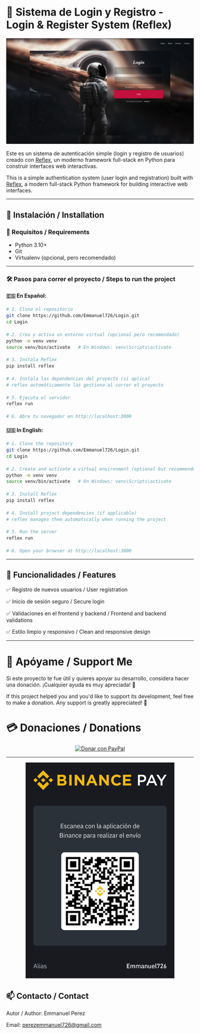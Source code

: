 # 🧾 Sistema de Login y Registro - Login & Register System (Reflex)

![Vista del proyecto / Project Preview](./preview.png)

Este es un sistema de autenticación simple (login y registro de usuarios) creado con [Reflex](https://reflex.dev), un moderno framework full-stack en Python para construir interfaces web interactivas.

This is a simple authentication system (user login and registration) built with [Reflex](https://reflex.dev), a modern full-stack Python framework for building interactive web interfaces.

---

## 🚀 Instalación / Installation

### 📌 Requisitos / Requirements

- Python 3.10+
- Git
- Virtualenv (opcional, pero recomendado)

---

### 🛠️ Pasos para correr el proyecto / Steps to run the project

#### 🇪🇸 En Español:

```bash
# 1. Clona el repositorio
git clone https://github.com/Emmanuel726/Login.git
cd Login

# 2. Crea y activa un entorno virtual (opcional pero recomendado)
python -m venv venv
source venv/bin/activate   # En Windows: venv\Scripts\activate

# 3. Instala Reflex
pip install reflex

# 4. Instala las dependencias del proyecto (si aplica)
# reflex automáticamente las gestiona al correr el proyecto

# 5. Ejecuta el servidor
reflex run

# 6. Abre tu navegador en http://localhost:3000
```

#### 🇺🇸 In English:
```bash
# 1. Clone the repository
git clone https://github.com/Emmanuel726/Login.git
cd Login

# 2. Create and activate a virtual environment (optional but recommended)
python -m venv venv
source venv/bin/activate   # On Windows: venv\Scripts\activate

# 3. Install Reflex
pip install reflex

# 4. Install project dependencies (if applicable)
# reflex manages them automatically when running the project

# 5. Run the server
reflex run

# 6. Open your browser at http://localhost:3000
```
---

## 🧩 Funcionalidades / Features

  ✅ Registro de nuevos usuarios / User registration

  ✅ Inicio de sesión seguro / Secure login

  ✅ Validaciones en el frontend y backend / Frontend and backend validations

  ✅ Estilo limpio y responsivo / Clean and responsive design

---

# 🫶 Apóyame / Support Me
Si este proyecto te fue útil y quieres apoyar su desarrollo, considera hacer una donación. ¡Cualquier ayuda es muy apreciada! 🙏

If this project helped you and you'd like to support its development, feel free to make a donation. Any support is greatly appreciated! 🙏

# 💳 Donaciones / Donations

<div align="center">
  <a href="https://www.paypal.com/cgi-bin/webscr?cmd=_s-xclick&hosted_button_id=E35UMDRP8TKLW" target="_blank">
    <img src="https://www.paypalobjects.com/webstatic/mktg/merchant_portal/button/donate.es.png" alt="Donar con PayPal" style="border: none;">
  </a>
</div>

---

<div align="center">
    <img src="binance.jpeg" width="400">
</div>

## 📫 Contacto / Contact

Autor / Author: Emmanuel Perez

Email: perezemmanuel726@gmail.com

